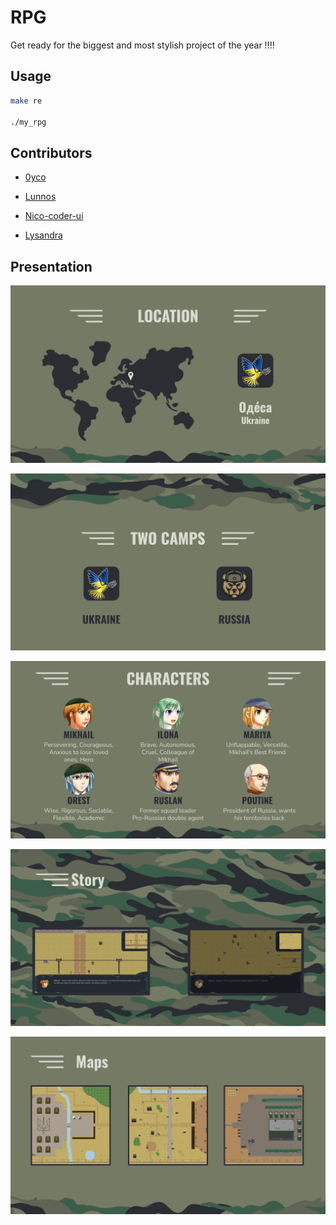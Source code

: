 # RPG

Get ready for the biggest and most stylish project of the year !!!!

##  Usage
```bash
make re

./my_rpg
```

## Contributors

-  [0yco](https://github.com/0yco)

-  [Lunnos](https://github.com/LunnosMp4)

-  [Nico-coder-ui](https://github.com/Nico-coder-ui)

-  [Lysandra](https://github.com/Lysandra26)

## Presentation

![Location](./assets/quick_overview/2_Location.png)

![Camps](./assets/quick_overview/3_Camps.png)

![Characters](./assets/quick_overview/4_Characters.png)

![Story](./assets/quick_overview/5_Story.png)

![Maps](./assets/quick_overview/6_Maps.png)
